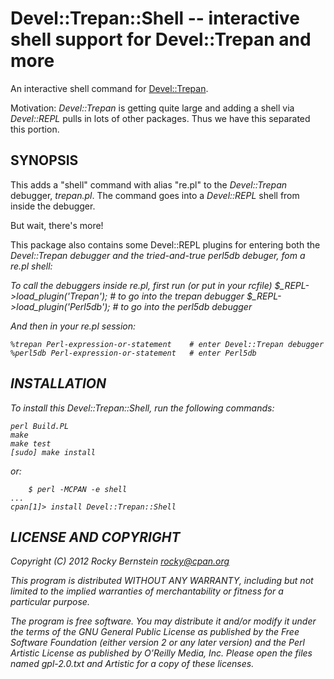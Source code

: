 Devel::Trepan::Shell -- interactive shell support for Devel::Trepan and more
==================================================================

An interactive shell command for [Devel::Trepan](https://github.com/rocky/Perl-Devel-Trepan/wiki).

Motivation: <i>Devel::Trepan</i> is getting quite large and adding a
shell via <i>Devel::REPL</i> pulls in lots of other packages. Thus we
have this separated this portion.

SYNOPSIS
--------

This adds a "shell" command with alias "re.pl" to the
<i>Devel::Trepan</i> debugger, <i>trepan.pl</i>. The command goes into
a <i>Devel::REPL</i> shell from inside the debugger.

But wait, there's more!

This package also contains some Devel::REPL plugins for entering both the
<i>Devel::Trepan<i> debugger and the tried-and-true <i>perl5db</i>
debuger, fom a <i>re.pl</i> shell:

To call the debuggers inside re.pl, first run (or put in your rcfile)
    $_REPL->load_plugin('Trepan');         # to go into the trepan debugger
    $_REPL->load_plugin('Perl5db');        # to go into the perl5db debugger

And then in your re.pl session:

    %trepan Perl-expression-or-statement    # enter Devel::Trepan debugger
    %perl5db Perl-expression-or-statement   # enter Perl5db


INSTALLATION
------------

To install this Devel::Trepan::Shell, run the following commands:

	perl Build.PL
	make
	make test
	[sudo] make install

or:

        $ perl -MCPAN -e shell
	...
	cpan[1]> install Devel::Trepan::Shell

LICENSE AND COPYRIGHT
---------------------

Copyright (C) 2012 Rocky Bernstein <rocky@cpan.org>

This program is distributed WITHOUT ANY WARRANTY, including but not
limited to the implied warranties of merchantability or fitness for a
particular purpose.

The program is free software. You may distribute it and/or modify it
under the terms of the GNU General Public License as published by the
Free Software Foundation (either version 2 or any later version) and
the Perl Artistic License as published by O’Reilly Media, Inc. Please
open the files named gpl-2.0.txt and Artistic for a copy of these
licenses.
